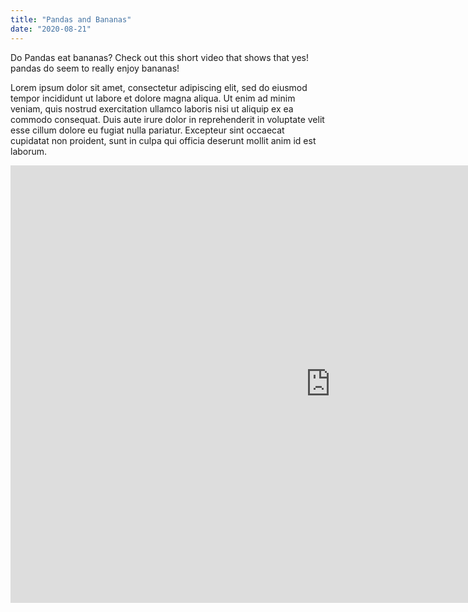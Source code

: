 ```yaml
---
title: "Pandas and Bananas"
date: "2020-08-21"
---
```


Do Pandas eat bananas? Check out this short video that shows that yes! pandas do
seem to really enjoy bananas!

Lorem ipsum dolor sit amet, consectetur adipiscing elit, sed do eiusmod tempor incididunt ut labore et dolore magna aliqua. Ut enim ad minim veniam, quis nostrud exercitation ullamco laboris nisi ut aliquip ex ea commodo consequat. Duis aute irure dolor in reprehenderit in voluptate velit esse cillum dolore eu fugiat nulla pariatur. Excepteur sint occaecat cupidatat non proident, sunt in culpa qui officia deserunt mollit anim id est laborum.



<iframe width="1024" height="700" src="https://www.youtube.com/embed/4SZl1r2O_bY" frameborder="0" allowfullscreen></iframe>